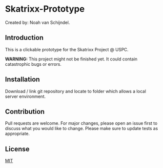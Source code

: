 # Skatrixx-Prototype

Created by: Noah van Schijndel.

## Introduction
This is a clickable prototype for the Skatrixx Project @ USPC.


**WARNING:** This project might not be finished yet. It could contain catastrophic bugs or errors.

## Installation
Download / link git repository and locate to folder which allows a local server environment.

## Contribution
Pull requests are welcome. For major changes, please open an issue first to discuss what you would like to change.
Please make sure to update tests as appropriate.

## License
[MIT](https://choosealicense.com/licenses/mit/)
